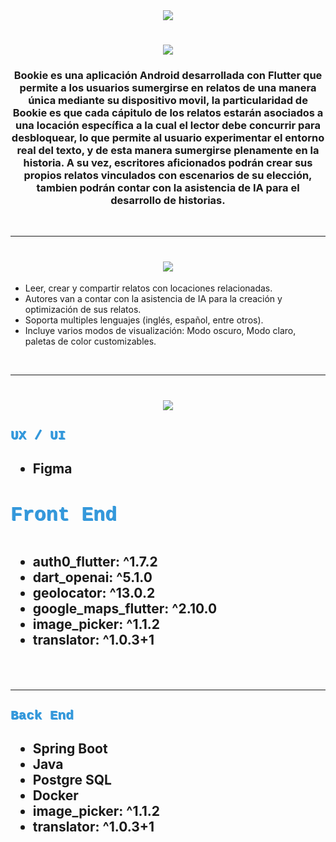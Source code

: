 
<div align="center">
  <img src="https://res.cloudinary.com/dlixnwuhi/image/upload/v1732772754/butcj4w4aqg5emtfqo4k.webp" />
</div>


<h1 align="center">
    <img src="https://readme-typing-svg.herokuapp.com/?font=Righteous&size=30&center=true&vCenter=true&width=500&height=70&duration=4000&lines=Sumergete+en+los+relatos;+Lee+y+escribe+como+nunca+antes!;" />
</h1>

<h3 align="center">Bookie es una aplicación Android desarrollada con Flutter que permite a los usuarios sumergirse en relatos de una manera única mediante su dispositivo movil, la particularidad de Bookie es que cada cápitulo de los relatos estarán asociados a una locación específica a la cual el lector debe concurrir para desbloquear, lo que permite al usuario experimentar el entorno real del texto, y de esta manera sumergirse plenamente en la historia. A su vez, escritores aficionados podrán crear sus propios relatos vinculados con escenarios de su elección, tambien podrán contar con la asistencia de IA para el desarrollo de historias.</h3>






<br/>
<hr/>

<h1 align="center">
    <img src="https://readme-typing-svg.herokuapp.com/?font=Righteous&size=30&center=true&vCenter=true&width=500&height=70&duration=4000&lines=Características;" />
</h1>

<ul>
    <li>Leer, crear y compartir relatos con locaciones relacionadas.
    </li>
    <li>
          Autores van a contar con la asistencia de IA para la creación y optimización de sus relatos.
    </li>
    <li>Soporta multiples lenguajes (inglés, español, entre otros).</li>
    <li>
          Incluye varios modos de visualización: Modo oscuro, Modo claro, paletas de color customizables.
    </li>
</ul>

<br/>
<hr/>

<h1 align="center">
    <img src="https://readme-typing-svg.herokuapp.com/?font=Righteous&size=30&center=true&vCenter=true&width=500&height=70&duration=4000&lines=Dependencias;Tecnologías" />
</h1>

<h2 style="font-family: 'Courier New'; color: #3498db; text-shadow: 1px 1px">UX / UI<h2>

<ul>
    <li><strong>Figma</strong></li>
    
</ul>

<div style="font-family: 'Courier New'; color: #3498db; text-shadow: 1px 1px">
  <h2 style="color: #3498db; text-shadow: 1px 1px">Front End<h2>
</div>


<ul>
    <li><strong>auth0_flutter: ^1.7.2</strong></li>
    <li><strong>dart_openai: ^5.1.0</strong></li>
    <li><strong>geolocator: ^13.0.2</strong></li>
    <li><strong>google_maps_flutter: ^2.10.0</strong></li>
    <li><strong>image_picker: ^1.1.2</strong></li>
    <li><strong>translator: ^1.0.3+1</strong></li>
</ul>

<br/>
<hr/>

<h2 style="font-family: 'Courier New'; color: #3498db; text-shadow: 1px 1px">Back End<h2>

<ul>
    <li><strong>Spring Boot</strong></li>
    <li><strong>Java</strong></li>
    <li><strong>Postgre SQL</strong></li>
    <li><strong>Docker</strong></li>
    <li><strong>image_picker: ^1.1.2</strong></li>
    <li><strong>translator: ^1.0.3+1</strong></li>
</ul>
